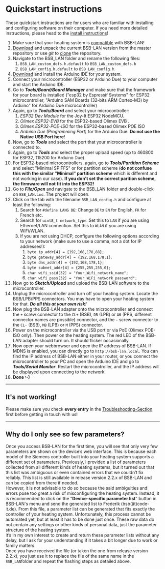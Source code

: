 # Quickstart instructions
These quickstart instructions are for users who are familiar with installing and configuring software on their computer. If you need more detailed instructions, please head to the [install instructions](install.md)!

1. Make sure that your heating system is [compatible](supported_heating_systems.md) with BSB-LAN!
1. [Download](https://github.com/fredlcore/BSB-LAN/archive/refs/heads/master.zip) and unpack the current BSB-LAN version from the master repository or use *git* to [clone](https://github.com/fredlcore/BSB-LAN.git) the repository.
1. Navigate to the BSB_LAN folder and rename the following files:
    1. `BSB_LAN_custom_defs.h.default` to `BSB_LAN_custom_defs.h`
    1. `BSB_LAN_config.h.default` to `BSB_LAN_config.h`.
1. [Download](https://www.arduino.cc/en/software) and install the Arduino IDE for your system.
1. Connect your microcontroller (ESP32 or Arduino Due) to your computer and start the Arduino IDE.
1. Go to ***Tools/Board/Board Manager*** and make sure that the framework for your board is installed ("esp32 by Espressif Systems" for ESP32 microcontroller, "Arduino SAM Boards (32-bits ARM Cortex-M3) by Arduino" for Arduino Due microcontroller)
1. Again, go to ***Tools/Board*** and select your microcontroller:
    1. *ESP32 Dev Module* for the Joy-It ESP32 NodeMCU.
    1. *Olimex ESP32-EVB* for the ESP32-based Olimex EVB .
    1. *Olimex ESP32-POE-ISO* for the ESP32-based Olimex POE ISO
    1. *Arduino Due (Programming Port)* for the Arduino Due. **Do not use the Native USB Port here**!
1. Now, go to ***Tools*** and select the port that your microcontroller is connected to.
1. Again, go to ***Tools*** and select the proper upload speed (up to 460800 for ESP32, 115200 for Arduino Due).
1. For ESP32-based microcontrollers, again, go to ***Tools/Partition Scheme*** and select "Minimal SPIFFS" or for partition scheme (**do not confuse this with the similar "Minimal" partition scheme** which is different and not working in our case). **If you don't set the correct parition scheme, the firmware will not fit into the ESP32!**
1. Go to ***File/Open*** and navigate to the BSB_LAN folder and double-click on `BSB_LAN.ino`. The project will open.
1. Click on the tab with the filename `BSB_LAN_config.h` and configure at least the following:
    1. Search for `#define LANG DE`: Change `DE` to `EN` for English, `FR` for French etc.
    1. Search for `uint8_t network_type`: Set this to `LAN` if you are using Ethernet/LAN connection. Set this to `WLAN` if you are using WiFi/WLAN.
    1. If you are not using DHCP, configure the following options according to your network (make sure to use a comma, not a dot for IP addresses!):
        1. `byte ip_addr[4] = {192,168,178,88};`
        1. `byte gateway_addr[4] = {192,168,178,1};`
        1. `byte dns_addr[4] = {192,168,178,1};`
        1. `byte subnet_addr[4] = {255,255,255,0};`
        1. `char wifi_ssid[32] = "Your_Wifi_network_name";`
        1. `char wifi_pass[32] = "Your_WiFi_network_password";`
1. Now go to ***Sketch/Upload*** and upload the BSB-LAN software to the microcontroller.
1. Unplug the microcontroller and turn off your heating system. Locate the BSB/LPB/PPS connectors. You may have to open your heating system for that. ***Do all this at your own risk!***
1. Now plug the BSB-LAN adapter onto the microcontroller and connect the `+` screw connector to the `CL+` (BSB), `DB` (LPB) or `A6` (PPS, different connector names are possible) connector, and the `-` screw connector to the `CL-` (BSB), `MB` (LPB) or `M` (PPS) connector.
1. Power on the microcontroller via the USB port or via PoE (Olimex POE-ISO only). Then power on the heating system. The red LED of the BSB-LAN adapter should turn on. It should flicker occasionally.
1. Now open your webbrowser and open the IP address of BSB-LAN. If MDNS is enabled, you can directly go to `http://bsb-lan.local`. You can find the IP address of BSB-LAN either in your router, or you connect the microcontroller to your PC and open the Arduino IDE and go to ***Tools/Serial Monitor***. Restart the microcontroller, and the IP address will be displayed upon connecting to the network.
1. **Done :-)**
---
## It's not working!

Please make sure you check **every entry** in the [Troubleshooting-Section](troubleshooting.md) first before getting in touch with us!

---
## Why do I only see so few parameters?

Once you access BSB-LAN for the first time, you will see that only very few parameters are shown on the device’s web interface. This is because each model of the Siemens controller built into your heating system supports a different set of parameters. Previously, I provided a list of parameters collected from all different kinds of heating systems, but it turned out that this list was ambiguous or even contained errors that we couldn’t fix reliably. This list is still available in release version 2.2.x of BSB-LAN and can be copied from there if needed.  
However, it is not advisable to do so because the said ambiguities and errors pose too great a risk of misconfiguring the heating system. Instead, it is recommended to click on the "**Device-specific parameter list**" button in BSB-LAN's menu and send the generated list to Frederik (bsb(ät)code-it.de). From this file, a parameter list can be generated that fits exactly the controller of your heating system. Unfortunately, this process cannot be automated yet, but at least it has to be done just once. These raw data do not contain any settings or other kinds of personal data, just the parameter structure of the heating system.  
It’s in my own interest to create and return these parameter lists without any delay, but I ask for your understanding if it takes a bit longer due to work or family matters.  
Once you have received the file (or taken the one from release version 2.2.x), you just use it to replace the file of the same name in the `BSB_LAN`folder and repeat the flashing steps as detailed above.
